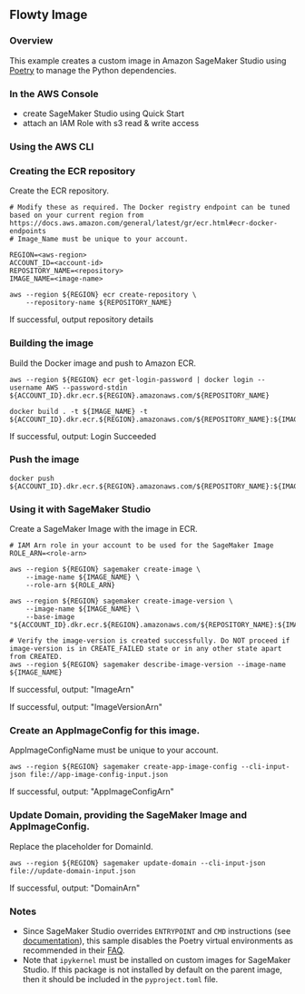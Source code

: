 ## Flowty Image

### Overview

This example creates a custom image in Amazon SageMaker Studio using [Poetry](https://python-poetry.org/) to manage the Python dependencies.

### In the AWS Console
 - create SageMaker Studio using Quick Start
 - attach an IAM Role with s3 read & write access 


### Using the AWS CLI
### Creating the ECR repository
Create the ECR repository.
```
# Modify these as required. The Docker registry endpoint can be tuned based on your current region from https://docs.aws.amazon.com/general/latest/gr/ecr.html#ecr-docker-endpoints
# Image_Name must be unique to your account.

REGION=<aws-region>
ACCOUNT_ID=<account-id>
REPOSITORY_NAME=<repository>
IMAGE_NAME=<image-name>

aws --region ${REGION} ecr create-repository \
    --repository-name ${REPOSITORY_NAME}
```
If successful, output repository details

### Building the image
Build the Docker image and push to Amazon ECR.
```
aws --region ${REGION} ecr get-login-password | docker login --username AWS --password-stdin ${ACCOUNT_ID}.dkr.ecr.${REGION}.amazonaws.com/${REPOSITORY_NAME}

docker build . -t ${IMAGE_NAME} -t ${ACCOUNT_ID}.dkr.ecr.${REGION}.amazonaws.com/${REPOSITORY_NAME}:${IMAGE_NAME}
```
If successful, output: Login Succeeded


### Push the image
```
docker push ${ACCOUNT_ID}.dkr.ecr.${REGION}.amazonaws.com/${REPOSITORY_NAME}:${IMAGE_NAME}
```

### Using it with SageMaker Studio
Create a SageMaker Image with the image in ECR. 
```
# IAM Arn role in your account to be used for the SageMaker Image
ROLE_ARN=<role-arn>

aws --region ${REGION} sagemaker create-image \
    --image-name ${IMAGE_NAME} \ 
    --role-arn ${ROLE_ARN}

aws --region ${REGION} sagemaker create-image-version \
    --image-name ${IMAGE_NAME} \
    --base-image "${ACCOUNT_ID}.dkr.ecr.${REGION}.amazonaws.com/${REPOSITORY_NAME}:${IMAGE_NAME}"

# Verify the image-version is created successfully. Do NOT proceed if image-version is in CREATE_FAILED state or in any other state apart from CREATED.
aws --region ${REGION} sagemaker describe-image-version --image-name ${IMAGE_NAME}
```
If successful, output: "ImageArn" 

If successful, output: "ImageVersionArn"

### Create an AppImageConfig for this image.

AppImageConfigName must be unique to your account.

```
aws --region ${REGION} sagemaker create-app-image-config --cli-input-json file://app-image-config-input.json

```

If successful, output: "AppImageConfigArn"

### Update Domain, providing the SageMaker Image and AppImageConfig. 

Replace the placeholder for DomainId.

```
aws --region ${REGION} sagemaker update-domain --cli-input-json file://update-domain-input.json
```
If successful, output: "DomainArn"

### Notes

* Since SageMaker Studio overrides `ENTRYPOINT` and `CMD` instructions (see [documentation](https://docs.aws.amazon.com/sagemaker/latest/dg/studio-byoi-specs.html)), this sample disables the Poetry virtual environments as recommended in their [FAQ](https://python-poetry.org/docs/faq/#i-dont-want-poetry-to-manage-my-virtual-environments-can-i-disable-it). 
* Note that `ipykernel` must be installed on custom images for SageMaker Studio. If this package is not installed by default on the parent image, then it should be included in the `pyproject.toml` file. 